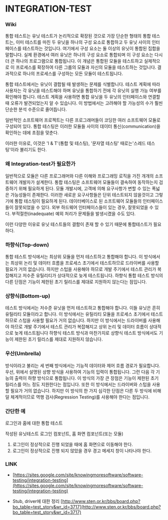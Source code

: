 # INTEGRATION-TEST


### Wiki

통합 테스트는 유닛 테스트가 논리적으로 확장된 것으로 가장 단순한 형태의 통합 테스트는, 이미 테스트를 마친 두 유닛을 하나의 구성 요소로 통합하고 두 유닛 사이의 인터페이스를 테스트하는 것입니다.
여기에서 구성 요소는 둘 이상의 유닛이 통합된 집합을 말합니다. 
실제 환경에서 여러 유닛은 하나의 구성 요소로 통합되며 이 구성 요소는 다시 더 큰 하나의 프로그램으로 통합됩니다. 
이 개념은 통합된 모듈을 테스트하고 실제적으로 이 프로세스를 확장하여 다른 그룹의 모듈과 자신의 모듈을 테스트하는 것입니다. 
결과적으로 하나의 프로세스를 구성하는 모든 모듈이 테스트됩니다. 

통합 테스트에서는 유닛이 결합될 때 발생하는 문제를 식별합니다. 
테스트 계획에 따라 사용자는 각 유닛을 테스트해야 하며 유닛을 통합하기 전에 각 유닛의 실행 가능 여부를 확인해야 합니다. 테스트 계획을 사용하면 통합 유닛을 두 유닛의 인터페이스와 연결할 때 오류가 발견되었는지 알 수 있습니다. 
이 방법에서는 고려해야 할 가능성의 수가 훨씬 단순한 분석 수준으로 줄어듭니다.

일반적인 소프트웨어 프로젝트는 다른 프로그래머들이 코딩한 여러 소프트웨어 모듈로 구성되어 있다.
통합 테스팅은 이러한 모듈들 사이의 데이터 통신(communication)을 확인하는 데에 초점을 맞춘다.

이러한 이유로, 이것은 'I & T'(통합 및 테스팅), '문자열 테스팅' 때로는'스레드 테스팅'이라 불리기도 한다.

### 왜 Integration-test가 필요한가
일반적으로 모듈은 다른 프로그래머와 다른 이해와 프로그래밍 로직을 가진 개개의 소프트웨어 개발자가 설계한다. 통합 테스팅은 소프트웨어 모듈들이 결속하여 동작하는지 검증하기 위해 필요하게 된다.
모듈 개발시에, 고객에 의해 요구사항가 변할 수 있는 폭넓은 가능성들이 존재한다. 이러한 새로운 요구사항들은 단위 테스트되지 않을것이고 그렇기에 통합 테스팅이 필요하게 된다.
데이터베이스로 된 소프트웨어 모듈들의 인터페이스들이 잘못되었을 수 있다.
외부 하드웨어 인터페이스들이 있는 경우, 잘못되었을 수 있다.
부적절한(inadequate) 예외 처리가 문제들을 발생시켰을 수도 있다.

이런 다양한 이유로 유닛 테스트들의 결함이 존재 할 수 있기 때문에 통합테스트가 필요하다.

### 하향식(Top-down) 
통합 테스트 방식에서는 최상위 모듈을 먼저 테스트하고 통합해야 합니다. 이 방식에서는 최상위 논리 및 데이터 흐름을 프로세스 초기에서 테스트하므로 드라이버를 사용할 필요가 거의 없습니다. 하지만 스텁을 사용해야 하므로 개발 주기에서 테스트 관리가 복잡해지고 저수준 유틸리티가 상대적으로 늦게 테스트됩니다. 하향식 통합 테스트 방식의 다른 단점은 기능이 제한된 초기 릴리스를 제대로 지원하지 않는다는 점입니다.

### 상향식(Bottom-up) 
테스트 방식에서는 저수준 유닛을 먼저 테스트하고 통합해야 합니다. 이들 유닛은 흔히 유틸리티 모듈이라고 합니다. 이 방식에서는 유틸리티 모듈을 프로세스 초기에서 테스트하므로 스텁을 사용할 필요가 거의 없습니다. 하지만 이 방식에서는 드라이버를 사용해야 하므로 개발 주기에서 테스트 관리가 복잡해지고 상위 논리 및 데이터 흐름이 상대적으로 늦게 테스트됩니다 하향식 테스트 방식과 마찬가지로 상향식 테스트 방식에서도 기능이 제한된 초기 릴리스를 제대로 지원하지 않습니다.

### 우산(Umbrella) 
방식이라고 불리는 세 번째 방식에서는 기능적 데이터와 제어 흐름 경로가 필요합니다. 우선, 위에서 설명된 상향 방식을 사용하여 기능의 입력이 통합됩니다. 그런 다음 각 기능의 출력이 하향 방식으로 통합됩니다. 이 방식의 가장 큰 장점은 기능이 제한된 초기 릴리스를 어느 정도 지원한다는 점입니다. 또한 이 방식에서는 드라이버와 스텁을 사용할 필요가 거의 없습니다. 하지만 이 방식의 한 가지 심각한 단점은 다른 두 방식에 비해 덜 체계적이므로 역행 검사(Regression Testing)를 사용해야 한다는 점입니다.


### 간단한 예

로그인과 홈에 대한 통합 테스트

작성된 유닛테스트
로그인 컴포넌트, 홈 화면 컴포넌트(또는 모듈)

1. 로그인이 정상적으로 진행 되었을 때에 홈 화면으로 이동해야 한다.
2. 로그인이 정상적으로 진행 되지 않았을 경우 경고 메세지 창이 나타나야 한다.


### LINK 
* [https://sites.google.com/site/knowingmoresoftware/software-testing/integration-testing](https://sites.google.com/site/knowingmoresoftware/software-testing/integration-testing)

* Stub, driver에 대한 정리 [http://www.sten.or.kr/bbs/board.php?bo_table=test_story&wr_id=3717](http://www.sten.or.kr/bbs/board.php?bo_table=test_story&wr_id=3717)